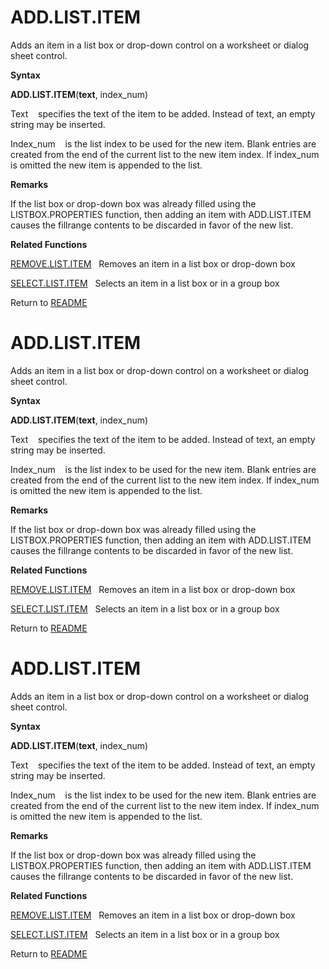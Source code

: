 # ADD.LIST.ITEM

Adds an item in a list box or drop-down control on a worksheet or dialog
sheet control.

**Syntax**

**ADD.LIST.ITEM**(**text**, index\_num)

Text&nbsp;&nbsp;&nbsp;&nbsp;specifies the text of the item to be added.
Instead of text, an empty string may be inserted.

Index\_num&nbsp;&nbsp;&nbsp;&nbsp;is the list index to be used for the
new item. Blank entries are created from the end of the current list to
the new item index. If index\_num is omitted the new item is appended to
the list.

**Remarks**

If the list box or drop-down box was already filled using the
LISTBOX.PROPERTIES function, then adding an item with ADD.LIST.ITEM
causes the fillrange contents to be discarded in favor of the new list.

**Related Functions**

[REMOVE.LIST.ITEM](REMOVE.LIST.ITEM.md)&nbsp;&nbsp;&nbsp;Removes an item in a list box or
drop-down box

[SELECT.LIST.ITEM](SELECT.LIST.ITEM.md)&nbsp;&nbsp;&nbsp;Selects an item in a list box or in a
group box



Return to [README](README.md#A)

# ADD.LIST.ITEM

Adds an item in a list box or drop-down control on a worksheet or dialog
sheet control.

**Syntax**

**ADD.LIST.ITEM**(**text**, index\_num)

Text&nbsp;&nbsp;&nbsp;&nbsp;specifies the text of the item to be added.
Instead of text, an empty string may be inserted.

Index\_num&nbsp;&nbsp;&nbsp;&nbsp;is the list index to be used for the
new item. Blank entries are created from the end of the current list to
the new item index. If index\_num is omitted the new item is appended to
the list.

**Remarks**

If the list box or drop-down box was already filled using the
LISTBOX.PROPERTIES function, then adding an item with ADD.LIST.ITEM
causes the fillrange contents to be discarded in favor of the new list.

**Related Functions**

[REMOVE.LIST.ITEM](REMOVE.LIST.ITEM.md)&nbsp;&nbsp;&nbsp;Removes an item in a list box or
drop-down box

[SELECT.LIST.ITEM](SELECT.LIST.ITEM.md)&nbsp;&nbsp;&nbsp;Selects an item in a list box or in a
group box



Return to [README](README.md#A)

# ADD.LIST.ITEM

Adds an item in a list box or drop-down control on a worksheet or dialog
sheet control.

**Syntax**

**ADD.LIST.ITEM**(**text**, index\_num)

Text&nbsp;&nbsp;&nbsp;&nbsp;specifies the text of the item to be added.
Instead of text, an empty string may be inserted.

Index\_num&nbsp;&nbsp;&nbsp;&nbsp;is the list index to be used for the
new item. Blank entries are created from the end of the current list to
the new item index. If index\_num is omitted the new item is appended to
the list.

**Remarks**

If the list box or drop-down box was already filled using the
LISTBOX.PROPERTIES function, then adding an item with ADD.LIST.ITEM
causes the fillrange contents to be discarded in favor of the new list.

**Related Functions**

[REMOVE.LIST.ITEM](REMOVE.LIST.ITEM.md)&nbsp;&nbsp;&nbsp;Removes an item in a list box or
drop-down box

[SELECT.LIST.ITEM](SELECT.LIST.ITEM.md)&nbsp;&nbsp;&nbsp;Selects an item in a list box or in a
group box



Return to [README](README.md#A)


